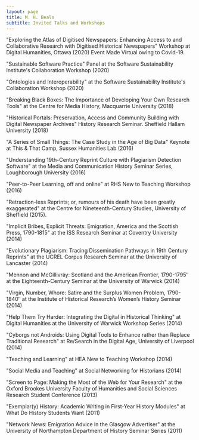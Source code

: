 ```yaml
---
layout: page
title: M. H. Beals
subtitle: Invited Talks and Workshops
---
```


"Exploring the Atlas of Digitised Newspapers: Enhancing Access to and
Collaborative Research with Digitised Historical Newspapers" Workshop at
Digital Humanities, Ottawa (2020) Event Made Virtual owing to Covid-19.

"Sustainable Software Practice" Panel at the Software Sustainability
Institute's Collaboration Workshop (2020)

"Ontologies and Interoperability" at the Software Sustainability
Institute's Collaboration Workshop (2020)

"Breaking Black Boxes: The Importance of Developing Your Own Research
Tools" at the Centre for Media History, Macquarrie University (2018)

"Historical Portals: Preservation, Access and Community Building with
Digital Newspaper Archives" History Research Seminar. Sheffield Hallam
University (2018)

"A Series of Small Things: The Case Study in the Age of Big Data"
Keynote at This & That Camp, Sussex Humanities Lab (2016)

"Understanding 19th-Century Reprint Culture with Plagiarism Detection
Software" at the Media and Communication History Seminar Series,
Loughborough University (2016)

"Peer-to-Peer Learning, off and online" at RHS New to Teaching Workshop
(2016)

"Retraction-less Reprints; or, rumours of his death have been greatly
exaggerated" at the Centre for Nineteenth-Century Studies, University of
Sheffield (2015).

"Implicit Bribes, Explicit Threats: Emigration, America and the Scottish
Press, 1790-1815" at the ISS Research Seminar at Coventry University
(2014)

"Evolutionary Plagiarism: Tracing Dissemination Pathways in 19th Century
Reprints" at the UCREL Corpus Research Seminar at the University of
Lancaster (2014)

"Mennon and McGillivray: Scotland and the American Frontier, 1790-1795″
at the Eighteenth-Century Seminar at the University of Warwick (2014)

"Virgin, Number, Whore: Satire and the Surplus Women Problem, 1790-1840″
at the Institute of Historical Research’s Women’s History Seminar (2014)

"Help Them Try Harder: Integrating the Digital in Historical Thinking"
at Digital Humanities at the University of Warwick Workshop Series
(2014)

"Cyborgs not Androids: Using Digital Tools to Enhance rather than
Replace Traditional Research" at Re/Search in the Digital Age,
University of Liverpool (2014)

"Teaching and Learning" at HEA New to Teaching Workshop (2014)

"Social Media and Teaching" at Social Networking for Historians (2014)

"Screen to Page: Making the Most of the Web for Your Research" at the
Oxford Brookes University Faculty of Humanities and Social Sciences
Research Student Conference (2013)

"Exemplar(y) History: Academic Writing in First-Year History Modules" at
What Do History Students Want (2011)

"Network News: Emigration Advice in the Glasgow Advertiser" at the
University of Northampton Department of History Seminar Series (2011)
